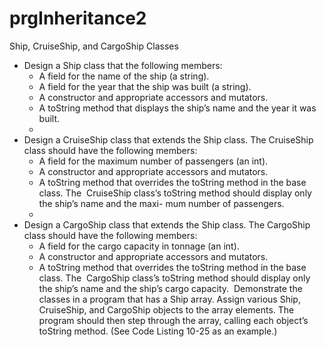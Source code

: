 # prgInheritance2
Ship, CruiseShip, and CargoShip Classes 
* Design a Ship class that the following members: 
  * A field for the name of the ship (a string).  
  * A field for the year that the ship was built (a string).  
  * A constructor and appropriate accessors and mutators.  
  * A toString method that displays the ship’s name and the year it was built.  
  * 
* Design a CruiseShip class that extends the Ship class. The CruiseShip class should have the following members:  
  * A field for the maximum number of passengers (an int).  
  * A constructor and appropriate accessors and mutators.  
  * A toString method that overrides the toString method in the base class. The  CruiseShip class’s toString method should display only the ship’s name and the maxi- mum number of passengers.  
  * 
* Design a CargoShip class that extends the Ship class. The CargoShip class should have the following members: 
  * A field for the cargo capacity in tonnage (an int).  
  * A constructor and appropriate accessors and mutators.  
  * A toString method that overrides the toString method in the base class. The  CargoShip class’s toString method should display only the ship’s name and the ship’s cargo capacity.  Demonstrate the classes in a program that has a Ship array. Assign various Ship, CruiseShip, and CargoShip objects to the array elements. The program should then step through the array, calling each object’s toString method. (See Code Listing 10-25 as an example.)  
